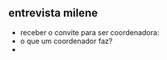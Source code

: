 ## entrevista milene


- receber o convite para ser coordenadora:
- o que um coordenador faz?
- 
 

